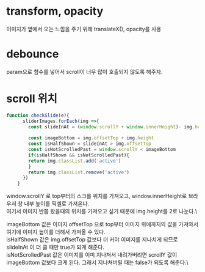 # transform, opacity
이미지가 옆에서 오는 느낌을 주기 위해 translateX(), opacity를 사용 

# debounce
param으로 함수를 넣어서 scroll이 너무 많이 호출되지 않도록 해주자.

# scroll 위치 
```js
function checkSlide(e){
      sliderImages.forEach(img =>{
        const slideInAt = (window.scrollY + window.innerHeight)- img.height / 2
        
        const imageBottom = img.offsetTop + img.height
        const isHalfShown = slideInAt > img.offsetTop
        const isNotScrolledPast = window.scrollY < imageBottom
        if(isHalfShown && isNotScrolledPast){
        return img.classList.add('active')
        }
        return img.classList.remove('active')
      })
    }
```
window.scrollY 로 top부터의 스크롤 위치를 가져오고, 
window.innerHeight로 브라우저 창 내부 높이를 픽셀로 가져온다.\
여기서 이미지 반쯤 왔을때의 위치를 가져오고 싶기 때문에 img.height를 2로 나눈다.\

imageBottom 값은 이미지 offsetTop 으로 top부터 이미지 위에까지의 값을 가져와서 여기에 이미지 높이를 더해서 가져올 수 있다. \
isHalfShown 값은 img.offsetTop 값보다 더 커야 이미지를 지나치게 되므로 slideInAt 이 더 클 때만 true가 되게 해준다. \
isNotScrolledPast 값은 이미지를 이미 지나쳐서 내려가버리면 scrollY 값이 imageBottom 값보다 크게 된다. 그래서 지나쳐버릴 때는 false가 되도록 해준다.\

